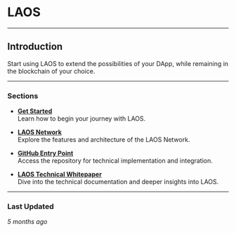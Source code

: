 # LAOS

---

## Introduction

Start using LAOS to extend the possibilities of your DApp, while remaining in the blockchain of your choice.

---

### Sections

- **[Get Started](#get-started)**  
  Learn how to begin your journey with LAOS.

- **[LAOS Network](#laos-network)**  
  Explore the features and architecture of the LAOS Network.

- **[GitHub Entry Point](#github-entry-point)**  
  Access the repository for technical implementation and integration.

- **[LAOS Technical Whitepaper](#laos-technical-whitepaper)**  
  Dive into the technical documentation and deeper insights into LAOS.

---

### Last Updated

_5 months ago_
